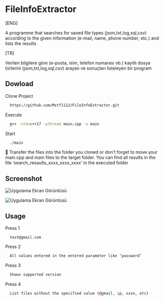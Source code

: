 # FileInfoExtractor

[ENG]

A programme that searches for saved file types (json,txt,log,sql,csv) according to the given information (e-mail, name, phone number, etc.) and lists the results

[TR]

Verilen bilgilere göre (e-posta, isim, telefon numarası vb.) kayıtlı dosya türlerini (json,txt,log,sql,csv) arayan ve sonuçları listeleyen bir program



## Dowload 


Clone Project
```bash 
  https://github.com/Mstf1112/FileInfoExtractor.git
```
Execute
```bash 
  g++ -std=c++17 -pthread main.cpp -o main
```
Start
```bash 
  ./main
```
🔴 Transfer the files into the folder you cloned or don't forget to move your main.cpp and main files to the target folder.
You can find all results in the file ‘search_resaults_xxxx_xxxx_xxxx’ in the executed folder

## Screenshot

![Uygulama Ekran Görüntüsü](https://github.com/user-attachments/assets/b02fa7b8-0007-4711-8973-eb7d86e1126e)

![Uygulama Ekran Görüntüsü](https://github.com/user-attachments/assets/599c7eb9-962e-4f42-a033-ea3f575af772)

## Usage


Press 1
```Example
  test@gmail.com
```
Press 2
```bash 
  All values entered in the entered parameter like ‘password’
```
Press 3
```bash 
  Shows supported version
```
Press 4
```bash 
  List files without the specified value (@gmail, ıp, xxxx, etc)
```
